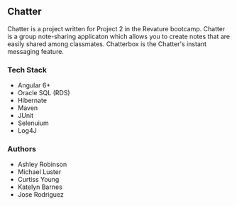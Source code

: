 ## Chatter
Chatter is a project written for Project 2 in the Revature bootcamp. Chatter is a group note-sharing applicaton which allows you to create notes that are easily shared among classmates. Chatterbox is the Chatter's instant messaging feature. 
### Tech Stack
* Angular 6+
* Oracle SQL (RDS)
* Hibernate
* Maven
* JUnit
* Selenuium
* Log4J

### Authors
* Ashley Robinson
* Michael Luster
* Curtiss Young
* Katelyn Barnes
* Jose Rodriguez 



